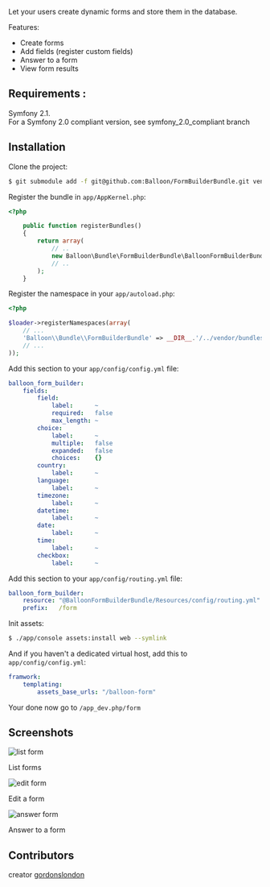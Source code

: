 
Let your users create dynamic forms and store them in the database.

Features:

- Create forms
- Add fields (register custom fields)
- Answer to a form
- View form results

## Requirements :
 Symfony 2.1.<br/>
 For a Symfony 2.0 compliant version, see symfony_2.0_compliant branch
 
## Installation

Clone the project:

```bash
$ git submodule add -f git@github.com:Balloon/FormBuilderBundle.git vendor/bundles/Balloon/Bundle/FormBuilderBundle
```

Register the bundle in `app/AppKernel.php`:

```php
<?php

    public function registerBundles()
    {
        return array(
            // ..
            new Balloon\Bundle\FormBuilderBundle\BalloonFormBuilderBundle(),
            // ..
        );
    }
```

Register the namespace in your `app/autoload.php`:

```php
<?php

$loader->registerNamespaces(array(
    // ...
    'Balloon\\Bundle\\FormBuilderBundle' => __DIR__.'/../vendor/bundles',
    // ...
));
```

Add this section to your `app/config/config.yml` file:

```yaml
balloon_form_builder:
    fields:
        field:
            label:      ~
            required:   false
            max_length: ~
        choice:
            label:      ~
            multiple:   false
            expanded:   false
            choices:    {}
        country:
            label:      ~
        language:
            label:      ~
        timezone:
            label:      ~
        datetime:
            label:      ~
        date:
            label:      ~
        time:
            label:      ~
        checkbox:
            label:      ~
```

Add this section to your `app/config/routing.yml` file:

```yaml
balloon_form_builder:
    resource: "@BalloonFormBuilderBundle/Resources/config/routing.yml"
    prefix:   /form
```

Init assets:

```bash
$ ./app/console assets:install web --symlink
```

And if you haven't a dedicated virtual host, add this to `app/config/config.yml`:

```yaml
framwork:
    templating:
        assets_base_urls: "/balloon-form"
```

Your done now go to `/app_dev.php/form`

## Screenshots

![list form](https://github.com/Balloon/FormBuilderBundle/raw/master/Resources/doc/list.png)
<p>List forms</p>


![edit form](https://github.com/Balloon/FormBuilderBundle/raw/master/Resources/doc/edit.png)
<p>Edit a form</p>

![answer form](https://github.com/Balloon/FormBuilderBundle/raw/master/Resources/doc/answer.png)
<p>Answer to a form</p>

## Contributors

creator [gordonslondon](http://github.com/gordonslondon)
